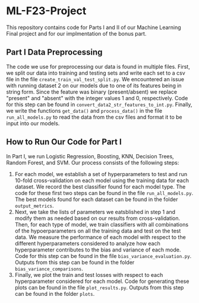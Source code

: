 # ML-F23-Project

This repository contains code for Parts I and II of our Machine Learning Final project and for our implmentation of the bonus part.

## Part I Data Preprocessing
The code we use for preprocessing our data is found in multiple files. First, we split our data into training and testing sets and write each set to a csv file in the file `create_train_val_test_split.py`. We encountered an issue with running dataset 2 on our models due to one of its features being in string form. Since the feature was binary (present/absent) we replace "present" and "absent" with the integer values 1 and 0, respectively. Code for this step can be found in `convert_data2_str_features_to_int.py`. Finally, we write the functions `get_data()` and `process_data()` in the file `run_all_models.py` to read the data from the csv files and format it to be input into our models. 

## How to Run Our Code for Part I
In Part I, we run Logistic Regression, Boosting, KNN, Decision Trees, Random Forest, and SVM. Our process consists of the following steps:

1) For each model, we establish a set of hyperparameters to test and run 10-fold cross-validation on each model using the training data for each dataset. We record the best classifier found for each model type. The code for these first two steps can be found in the file `run_all_models.py`. The best models found for each dataset can be found in the folder `output_metrics`.
2)  Next, we take the lists of parameters we eatsblished in step 1 and modify them as needed based on our results from cross-validation. Then, for each type of model, we train classifiers with all combinations of the hypoerparameters on all the training data and test on the test data. We measure the performance of each model with respect to the different hyperparameters considered to analyze how each hyperparameter contributes to the bias and variance of each mode. Code for this step can be found in the file `bias_variance_evaluation.py`. Outputs from this step can be found in the folder `bias_variance_comparisons`.
3)  Finally, we plot the train and test losses with respect to each hyperparameter considered for each model. Code for generating these plots can be found in the file `plot_results.py`. Outputs from this step can be found in the folder `plots`.
